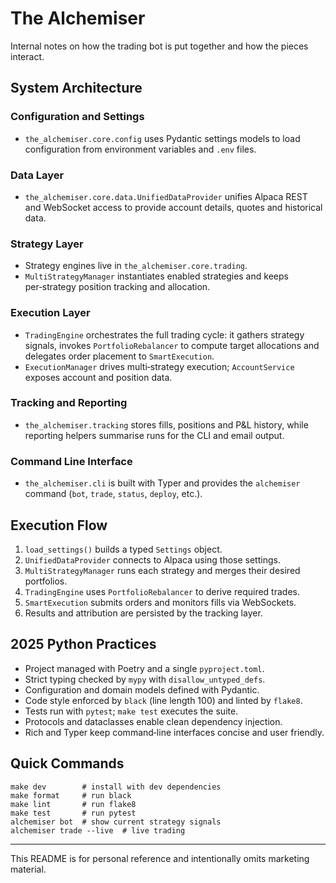 # The Alchemiser

Internal notes on how the trading bot is put together and how the pieces interact.

## System Architecture

### Configuration and Settings

- `the_alchemiser.core.config` uses Pydantic settings models to load configuration from environment variables and `.env` files.

### Data Layer

- `the_alchemiser.core.data.UnifiedDataProvider` unifies Alpaca REST and WebSocket access to provide account details, quotes and historical data.

### Strategy Layer

- Strategy engines live in `the_alchemiser.core.trading`.
- `MultiStrategyManager` instantiates enabled strategies and keeps per‑strategy position tracking and allocation.

### Execution Layer

- `TradingEngine` orchestrates the full trading cycle: it gathers strategy signals, invokes `PortfolioRebalancer` to compute target allocations and delegates order placement to `SmartExecution`.
- `ExecutionManager` drives multi‑strategy execution; `AccountService` exposes account and position data.

### Tracking and Reporting

- `the_alchemiser.tracking` stores fills, positions and P&L history, while reporting helpers summarise runs for the CLI and email output.

### Command Line Interface

- `the_alchemiser.cli` is built with Typer and provides the `alchemiser` command (`bot`, `trade`, `status`, `deploy`, etc.).

## Execution Flow

1. `load_settings()` builds a typed `Settings` object.
2. `UnifiedDataProvider` connects to Alpaca using those settings.
3. `MultiStrategyManager` runs each strategy and merges their desired portfolios.
4. `TradingEngine` uses `PortfolioRebalancer` to derive required trades.
5. `SmartExecution` submits orders and monitors fills via WebSockets.
6. Results and attribution are persisted by the tracking layer.

## 2025 Python Practices

- Project managed with Poetry and a single `pyproject.toml`.
- Strict typing checked by `mypy` with `disallow_untyped_defs`.
- Configuration and domain models defined with Pydantic.
- Code style enforced by `black` (line length 100) and linted by `flake8`.
- Tests run with `pytest`; `make test` executes the suite.
- Protocols and dataclasses enable clean dependency injection.
- Rich and Typer keep command‑line interfaces concise and user friendly.

## Quick Commands

```
make dev        # install with dev dependencies
make format     # run black
make lint       # run flake8
make test       # run pytest
alchemiser bot  # show current strategy signals
alchemiser trade --live  # live trading
```

---

This README is for personal reference and intentionally omits marketing material.
